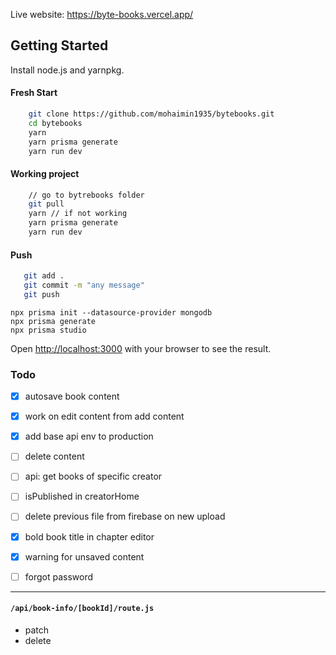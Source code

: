 Live website: https://byte-books.vercel.app/

## Getting Started

Install node.js and yarnpkg.

#### Fresh Start

```bash
    git clone https://github.com/mohaimin1935/bytebooks.git
    cd bytebooks
    yarn
    yarn prisma generate
    yarn run dev
```

#### Working project

```bash
    // go to bytrebooks folder
    git pull
    yarn // if not working
    yarn prisma generate
    yarn run dev
```

#### Push

```bash
   git add .
   git commit -m "any message"
   git push
```

```
npx prisma init --datasource-provider mongodb
npx prisma generate
npx prisma studio
```

Open [http://localhost:3000](http://localhost:3000) with your browser to see the result.

### Todo

- [x] autosave book content
- [x] work on edit content from add content
- [x] add base api env to production
- [ ] delete content
- [ ] api: get books of specific creator
- [ ] isPublished in creatorHome
- [ ] delete previous file from firebase on new upload
- [x] bold book title in chapter editor
- [x] warning for unsaved content

- [ ] forgot password

---

#### `/api/book-info/[bookId]/route.js`

- patch
- delete
